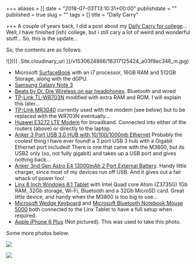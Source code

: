 +++
aliases = []
date = "2018-07-03T13:10:31+00:00"
publishdate = ""
published = true
slug = ""
tags = []
title = "Daily Carry"

+++
A couple of years back, I did a post about my [Daily Carry for college](http://tiernanotoole.ie/2013/01/27/college_bag_contents.html)... Well, I have finished (ish) college, but i still cary a lot of weird and wonderful stuff... So, this is the update...

So, the contents are as follows:

![]({{ .Site.cloudinary_url }}/v1530624866/16317125424_a03f9ec346_m.jpg)

* Microsoft [SurfaceBook](https://www.microsoft.com/surface/en-gb/devices/surface-book) with an i7 processor, 16GB RAM and 512GB Storage, along with the dGPU.
* [Samsung Galaxy Note 3](http://www.samsung.com/uk/discover/mobile/samsung-galaxy-note-3-and-galaxy-gear-the-perfect-match/)
* [Beats by Dr. Dre Wireless on ear headphones](http://www.amazon.co.uk/gp/product/B008EQ1YWA/ref=as_li_tl?ie=UTF8&camp=1634&creative=19450&creativeASIN=B008EQ1YWA&linkCode=as2&tag=tiescomclo-21&linkId=7ZYQH6ZH25FE3CBQ). Bluetooth and wired
* [TP-Link TL-WR703N](http://www.amazon.co.uk/gp/product/B00UMJ3HDQ/ref=as_li_tl?ie=UTF8&camp=1634&creative=19450&creativeASIN=B00UMJ3HDQ&linkCode=as2&tag=tiescomclo-21&linkId=7BMHED4CKFRG5MRB) modified with extra RAM and ROM. I will explain this later...
* [TP-Link MR3040](http://www.amazon.co.uk/gp/product/B0088PPFP4/ref=as_li_tl?ie=UTF8&camp=1634&creative=19450&creativeASIN=B0088PPFP4&linkCode=as2&tag=tiescomclo-21&linkId=GYC4WLBAWOUFXLDX) currently used with the modem (see below) but to be replaced with the WR703N eventually...
* [Huawei E3272 LTE Modem](http://www.amazon.co.uk/gp/product/B00HT2HP6E/ref=as_li_tl?ie=UTF8&camp=1634&creative=19450&creativeASIN=B00HT2HP6E&linkCode=as2&tag=tiescomclo-21&linkId=KFGQNRYDGTIMJPHO) for broadband. Connected into either of the routers (above) or directly to the laptop.
* [Anker 3 Port USB 3.0 HUB with 10/100/1000mb Ethernet](http://www.amazon.co.uk/gp/product/B00KGVP71U/ref=as_li_tl?ie=UTF8&camp=1634&creative=19450&creativeASIN=B00KGVP71U&linkCode=as2&tag=tiescomclo-21&linkId=GD4EI7NYMYZA2ZBK) Probably the coolest thing i have ever found! a 3 port USB 3 hub with a Gigabit Ethernet port included! There is one that came with the M3800, but its USB2 only (so, not fully gigabit) and takes up a USB port and gives nothing back...
* [Anker 3nd Gen Astro E4 13000mAh 2 Port External Battery](http://www.amazon.co.uk/gp/product/B00BQ5KHJW/ref=as_li_tl?ie=UTF8&camp=1634&creative=19450&creativeASIN=B00BQ5KHJW&linkCode=as2&tag=tiescomclo-21&linkId=QR7UYYKG6SIQS6GC). Handy little charger, since most of my devices run off USB. And it gives out a fair whack of power too!
* [Linx 8 Inch Windows 8.1 Tablet](http://www.amazon.co.uk/gp/product/B00O636WGI/ref=as_li_tl?ie=UTF8&camp=1634&creative=19450&creativeASIN=B00O636WGI&linkCode=as2&tag=tiescomclo-21&linkId=SFIGWBHIXISO6B53) with Intel Quad core Atom (Z3735G) 1Gb RAM, 32Gb storage, Wi-Fi, Bluetooth and a 32Gb MicroSD card. Great little device, and handy when the M3800 is too big to use...
* [Microsoft Wedge Keyboard](http://www.amazon.co.uk/gp/product/B008TM581M/ref=as_li_tl?ie=UTF8&camp=1634&creative=19450&creativeASIN=B008TM581M&linkCode=as2&tag=tiescomclo-21&linkId=PGRKADHBDM62ADWR) and [Microsoft Bluetooth Notebook Mouse 5000](http://www.amazon.co.uk/gp/product/B000TSIAQO/ref=as_li_tl?ie=UTF8&camp=1634&creative=19450&creativeASIN=B000TSIAQO&linkCode=as2&tag=tiescomclo-21&linkId=R22PEM7OOE5DY3XI) both connected to the Linx Tablet to have a full setup when required.
* [Apple iPhone 6 Plus](http://store.apple.com/us/buy-iphone/iphone6) (Not pictured). This was used to take this photo.

Some more photos below:

![](/v1530624919/16752079580_ddd568fd5e_m.jpg)


![](/v1530624931/16938202692_3eeeab8e05_m.jpg)